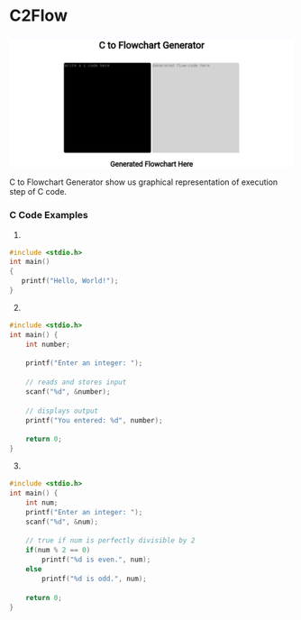 # C2Flow
<img src="ctoflow.jpg">

C to Flowchart Generator show us graphical representation of execution step of C code.
### C Code Examples
1.
```C++
#include <stdio.h>
int main() 
{
   printf("Hello, World!");
}
```
2.
```C++
#include <stdio.h>
int main() {   
    int number;
   
    printf("Enter an integer: ");  
    
    // reads and stores input
    scanf("%d", &number);

    // displays output
    printf("You entered: %d", number);
    
    return 0;
}
```
3.
```C++
#include <stdio.h>
int main() {
    int num;
    printf("Enter an integer: ");
    scanf("%d", &num);

    // true if num is perfectly divisible by 2
    if(num % 2 == 0)
        printf("%d is even.", num);
    else
        printf("%d is odd.", num);
    
    return 0;
}
```


